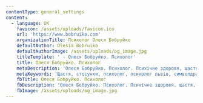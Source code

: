 ```yaml
---
contentType: general_settings
content:
  - language: UK
    favicon: /assets/uploads/favicon.ico
    url: 'https://www.bobruiko.com'
    organizationTitle: Психолог Олеся Бобруйко
    defaultAuthor: Olesia Bobruiko
    defaultAuthorImage: /assets/uploads/og_image.jpg
    titleTemplate: ' - Олеся Бобруйко. Психолог'
    title: Олеся Бобруйко. Психолог
    metaDescription: 'Олеся Бобруйко. Психолог. Психічне здоровя, щастя, стосунки'
    metaKeywords: 'Щастя, стосунки, психолог, психолог львів, символдрама'
    fbTitle: Олеся Бобруйко. Психолог
    fbDescription: 'Олеся Бобруйко. Психолог. Психічне здоровя, щастя, стосунки'
    fbImage: /assets/uploads/og_image.jpg
---
```


